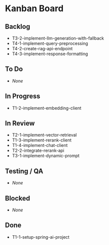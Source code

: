 # Kanban Board

## Backlog
- T3-2-implement-llm-generation-with-fallback
- T4-1-implement-query-preprocessing
- T4-2-create-rag-api-endpoint
- T4-3-implement-response-formatting

## To Do
- _None_

## In Progress
- T1-2-implement-embedding-client

## In Review
- T2-1-implement-vector-retrieval
- T1-3-implement-rerank-client
- T1-4-implement-chat-client
- T2-2-integrate-rerank-api
- T3-1-implement-dynamic-prompt

## Testing / QA
- _None_

## Blocked
- _None_

## Done
- T1-1-setup-spring-ai-project
